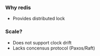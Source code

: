 ### Why redis

- Provides distributed lock

### Scale?

- Does not support clock drift
- Lacks concensus protocol (Paxos/Raft)